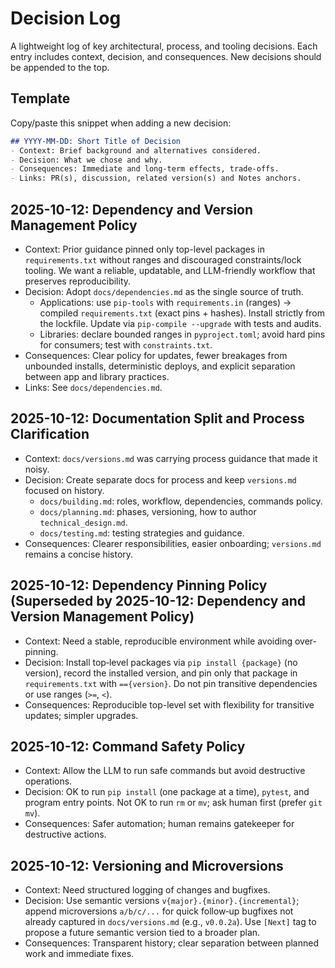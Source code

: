 # Decision Log

A lightweight log of key architectural, process, and tooling decisions. Each entry includes context, decision, and consequences. New decisions should be appended to the top.

## Template
Copy/paste this snippet when adding a new decision:

```markdown
## YYYY-MM-DD: Short Title of Decision
- Context: Brief background and alternatives considered.
- Decision: What we chose and why.
- Consequences: Immediate and long‑term effects, trade‑offs.
- Links: PR(s), discussion, related version(s) and Notes anchors.
```

## 2025-10-12: Dependency and Version Management Policy
- Context: Prior guidance pinned only top-level packages in `requirements.txt` without ranges and discouraged constraints/lock tooling. We want a reliable, updatable, and LLM-friendly workflow that preserves reproducibility.
- Decision: Adopt `docs/dependencies.md` as the single source of truth.
  - Applications: use `pip-tools` with `requirements.in` (ranges) → compiled `requirements.txt` (exact pins + hashes). Install strictly from the lockfile. Update via `pip-compile --upgrade` with tests and audits.
  - Libraries: declare bounded ranges in `pyproject.toml`; avoid hard pins for consumers; test with `constraints.txt`.
- Consequences: Clear policy for updates, fewer breakages from unbounded installs, deterministic deploys, and explicit separation between app and library practices.
- Links: See `docs/dependencies.md`.

## 2025-10-12: Documentation Split and Process Clarification
- Context: `docs/versions.md` was carrying process guidance that made it noisy.
- Decision: Create separate docs for process and keep `versions.md` focused on history.
  - `docs/building.md`: roles, workflow, dependencies, commands policy.
  - `docs/planning.md`: phases, versioning, how to author `technical_design.md`.
  - `docs/testing.md`: testing strategies and guidance.
- Consequences: Clearer responsibilities, easier onboarding; `versions.md` remains a concise history.

## 2025-10-12: Dependency Pinning Policy (Superseded by 2025-10-12: Dependency and Version Management Policy)
- Context: Need a stable, reproducible environment while avoiding over-pinning.
- Decision: Install top‑level packages via `pip install {package}` (no version), record the installed version, and pin only that package in `requirements.txt` with `=={version}`. Do not pin transitive dependencies or use ranges (`>=`, `<`).
- Consequences: Reproducible top-level set with flexibility for transitive updates; simpler upgrades.

## 2025-10-12: Command Safety Policy
- Context: Allow the LLM to run safe commands but avoid destructive operations.
- Decision: OK to run `pip install` (one package at a time), `pytest`, and program entry points. Not OK to run `rm` or `mv`; ask human first (prefer `git mv`).
- Consequences: Safer automation; human remains gatekeeper for destructive actions.

## 2025-10-12: Versioning and Microversions
- Context: Need structured logging of changes and bugfixes.
- Decision: Use semantic versions `v{major}.{minor}.{incremental}`; append microversions `a/b/c/...` for quick follow‑up bugfixes not already captured in `docs/versions.md` (e.g., `v0.0.2a`). Use `[Next]` tag to propose a future semantic version tied to a broader plan.
- Consequences: Transparent history; clear separation between planned work and immediate fixes.
